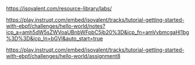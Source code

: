 https://isovalent.com/resource-library/labs/

https://play.instruqt.com/embed/isovalent/tracks/tutorial-getting-started-with-ebpf/challenges/hello-world/notes?icp_a=amh5dW5sZWVoaUBnbWFpbC5jb20%3D&icp_fn=amVvbmcgaHl1bg%3D%3D&icp_ln=bGVl&auto_start=true

https://play.instruqt.com/embed/isovalent/tracks/tutorial-getting-started-with-ebpf/challenges/hello-world/assignment8